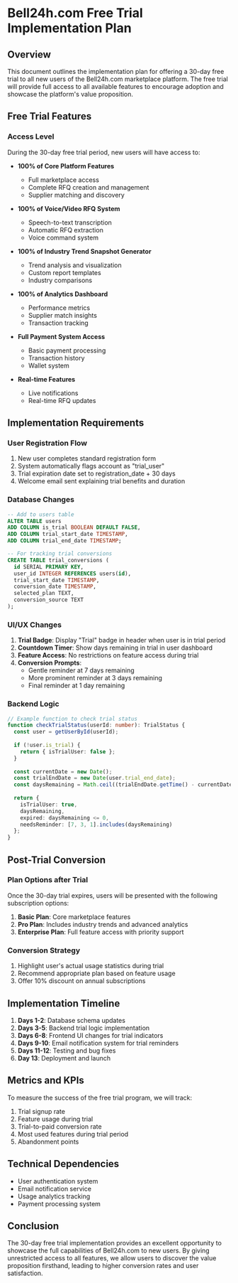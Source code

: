 # Bell24h.com Free Trial Implementation Plan

## Overview
This document outlines the implementation plan for offering a 30-day free trial to all new users of the Bell24h.com marketplace platform. The free trial will provide full access to all available features to encourage adoption and showcase the platform's value proposition.

## Free Trial Features

### Access Level
During the 30-day free trial period, new users will have access to:

- **100% of Core Platform Features**
  - Full marketplace access
  - Complete RFQ creation and management
  - Supplier matching and discovery

- **100% of Voice/Video RFQ System**
  - Speech-to-text transcription
  - Automatic RFQ extraction
  - Voice command system

- **100% of Industry Trend Snapshot Generator**
  - Trend analysis and visualization
  - Custom report templates
  - Industry comparisons

- **100% of Analytics Dashboard**
  - Performance metrics
  - Supplier match insights
  - Transaction tracking

- **Full Payment System Access**
  - Basic payment processing
  - Transaction history
  - Wallet system

- **Real-time Features**
  - Live notifications
  - Real-time RFQ updates

## Implementation Requirements

### User Registration Flow
1. New user completes standard registration form
2. System automatically flags account as "trial_user"
3. Trial expiration date set to registration_date + 30 days
4. Welcome email sent explaining trial benefits and duration

### Database Changes
```sql
-- Add to users table
ALTER TABLE users 
ADD COLUMN is_trial BOOLEAN DEFAULT FALSE,
ADD COLUMN trial_start_date TIMESTAMP,
ADD COLUMN trial_end_date TIMESTAMP;

-- For tracking trial conversions
CREATE TABLE trial_conversions (
  id SERIAL PRIMARY KEY,
  user_id INTEGER REFERENCES users(id),
  trial_start_date TIMESTAMP,
  conversion_date TIMESTAMP,
  selected_plan TEXT,
  conversion_source TEXT
);
```

### UI/UX Changes
1. **Trial Badge**: Display "Trial" badge in header when user is in trial period
2. **Countdown Timer**: Show days remaining in trial in user dashboard
3. **Feature Access**: No restrictions on feature access during trial
4. **Conversion Prompts**: 
   - Gentle reminder at 7 days remaining
   - More prominent reminder at 3 days remaining
   - Final reminder at 1 day remaining

### Backend Logic
```typescript
// Example function to check trial status
function checkTrialStatus(userId: number): TrialStatus {
  const user = getUserById(userId);
  
  if (!user.is_trial) {
    return { isTrialUser: false };
  }
  
  const currentDate = new Date();
  const trialEndDate = new Date(user.trial_end_date);
  const daysRemaining = Math.ceil((trialEndDate.getTime() - currentDate.getTime()) / (1000 * 60 * 60 * 24));
  
  return {
    isTrialUser: true,
    daysRemaining,
    expired: daysRemaining <= 0,
    needsReminder: [7, 3, 1].includes(daysRemaining)
  };
}
```

## Post-Trial Conversion

### Plan Options after Trial
Once the 30-day trial expires, users will be presented with the following subscription options:

1. **Basic Plan**: Core marketplace features
2. **Pro Plan**: Includes industry trends and advanced analytics
3. **Enterprise Plan**: Full feature access with priority support

### Conversion Strategy
1. Highlight user's actual usage statistics during trial
2. Recommend appropriate plan based on feature usage
3. Offer 10% discount on annual subscriptions

## Implementation Timeline
1. **Days 1-2**: Database schema updates
2. **Days 3-5**: Backend trial logic implementation
3. **Days 6-8**: Frontend UI changes for trial indicators
4. **Days 9-10**: Email notification system for trial reminders
5. **Days 11-12**: Testing and bug fixes
6. **Day 13**: Deployment and launch

## Metrics and KPIs
To measure the success of the free trial program, we will track:

1. Trial signup rate
2. Feature usage during trial
3. Trial-to-paid conversion rate
4. Most used features during trial period
5. Abandonment points

## Technical Dependencies
- User authentication system
- Email notification service
- Usage analytics tracking
- Payment processing system

## Conclusion
The 30-day free trial implementation provides an excellent opportunity to showcase the full capabilities of Bell24h.com to new users. By giving unrestricted access to all features, we allow users to discover the value proposition firsthand, leading to higher conversion rates and user satisfaction.